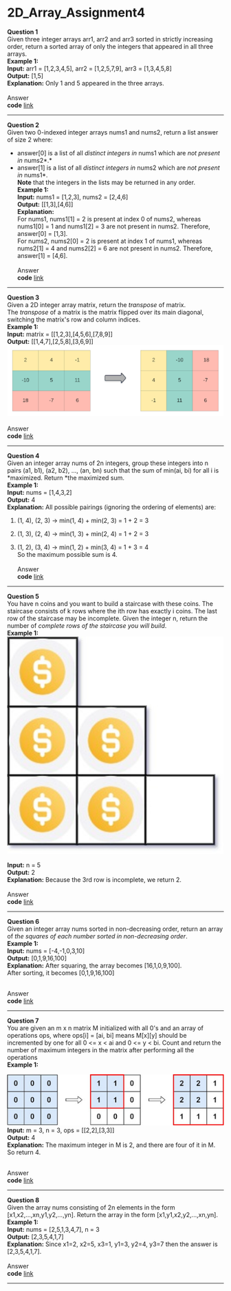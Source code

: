 # 2D_Array_Assignment4
**Question 1**<br>
Given three integer arrays arr1, arr2 and arr3 sorted in strictly increasing order, return a sorted array of only the integers that appeared in all three arrays.<br>
**Example 1:**<br>
**Input:** arr1 = [1,2,3,4,5], arr2 = [1,2,5,7,9], arr3 = [1,3,4,5,8]<br>
**Output:** [1,5]<br>
**Explanation:** Only 1 and 5 appeared in the three arrays.<br><br>
Answer<br>
**code** [link](https://github.com/Srijana1425/2D_Array_Assignment4/blob/main/ans1.js)

**************************************************
**Question 2**<br>
Given two 0-indexed integer arrays nums1 and nums2, return a list answer of size 2 where:<br>
- answer[0] is a list of all *distinct integers in* nums1 which are *not present in* nums2*.*<br>
- answer[1] is a list of all *distinct integers in* nums2 which are *not present in* nums1*.<br>
**Note** that the integers in the lists may be returned in any order.<br>
**Example 1:**<br>
**Input:** nums1 = [1,2,3], nums2 = [2,4,6]<br>
**Output:** [[1,3],[4,6]]<br>
**Explanation:**<br>
For nums1, nums1[1] = 2 is present at index 0 of nums2, whereas nums1[0] = 1 and nums1[2] = 3 are not present in nums2. Therefore, answer[0] = [1,3].<br>
For nums2, nums2[0] = 2 is present at index 1 of nums1, whereas nums2[1] = 4 and nums2[2] = 6 are not present in nums2. Therefore, answer[1] = [4,6].<br><br>
Answer<br>
**code** [link](https://github.com/Srijana1425/2D_Array_Assignment4/blob/main/ans2.js)

**************************************************
**Question 3**<br>
Given a 2D integer array matrix, return the *transpose* of matrix.<br>
The *transpose* of a matrix is the matrix flipped over its main diagonal, switching the matrix's row and column indices.<br>
**Example 1:**<br>
**Input:** matrix = [[1,2,3],[4,5,6],[7,8,9]]<br>
**Output:** [[1,4,7],[2,5,8],[3,6,9]]<br>
![iamge_v3.png](https://github.com/Srijana1425/2D_Array_Assignment4/blob/main/img/iamge_v3.png)<br><br>
Answer<br>
**code** [link](https://github.com/Srijana1425/2D_Array_Assignment4/blob/main/ans3.js)

**************************************************
**Question 4**<br>
Given an integer array nums of 2n integers, group these integers into n pairs (a1, b1), (a2, b2), ..., (an, bn) such that the sum of min(ai, bi) for all i is *maximized. Return *the maximized sum.<br>
**Example 1:**<br>
**Input:** nums = [1,4,3,2]<br>
**Output:** 4<br>
**Explanation:** All possible pairings (ignoring the ordering of elements) are:<br>

1. (1, 4), (2, 3) -> min(1, 4) + min(2, 3) = 1 + 2 = 3<br>

2. (1, 3), (2, 4) -> min(1, 3) + min(2, 4) = 1 + 2 = 3<br>

3. (1, 2), (3, 4) -> min(1, 2) + min(3, 4) = 1 + 3 = 4<br>
So the maximum possible sum is 4.<br><br>
Answer<br>
**code** [link](https://github.com/Srijana1425/2D_Array_Assignment4/blob/main/ans4.js)

**************************************************
**Question 5**<br>
You have n coins and you want to build a staircase with these coins. The staircase consists of k rows where the ith row has exactly i coins. The last row of the staircase may be incomplete.
Given the integer n, return the number of *complete rows of the staircase you will build*.<br>
**Example 1:**<br>
![v2.jpg](https://github.com/Srijana1425/2D_Array_Assignment4/blob/main/img/v2.jpg)<br>

**Input:** n = 5<br>
**Output:** 2<br>
**Explanation:** Because the 3rd row is incomplete, we return 2.<br><br>
Answer<br>
**code** [link](https://github.com/Srijana1425/2D_Array_Assignment4/blob/main/ans5.js)

**************************************************
**Question 6**<br>
Given an integer array nums sorted in non-decreasing order, return an array of *the squares of each number sorted in non-decreasing order*.<br>
**Example 1:**<br>
**Input:** nums = [-4,-1,0,3,10]<br>
**Output:** [0,1,9,16,100]<br>
**Explanation:** After squaring, the array becomes [16,1,0,9,100].<br>
After sorting, it becomes [0,1,9,16,100]<br><br>

Answer<br>
**code** [link](https://github.com/Srijana1425/2D_Array_Assignment4/blob/main/ans6.js)

**************************************************
**Question 7**<br>
You are given an m x n matrix M initialized with all 0's and an array of operations ops, where ops[i] = [ai, bi] means M[x][y] should be incremented by one for all 0 <= x < ai and 0 <= y < bi.
Count and return the number of maximum integers in the matrix after performing all the operations<br>
**Example 1:**<br>

![q4.jpg](https://github.com/Srijana1425/2D_Array_Assignment4/blob/main/img/q4.jpg)<br>
**Input:** m = 3, n = 3, ops = [[2,2],[3,3]]<br>
**Output:** 4<br>
**Explanation:** The maximum integer in M is 2, and there are four of it in M. So return 4.<br><br>

Answer<br>
**code** [link](https://github.com/Srijana1425/2D_Array_Assignment4/blob/main/ans7.js)

**************************************************
**Question 8**<br>
Given the array nums consisting of 2n elements in the form [x1,x2,...,xn,y1,y2,...,yn].
Return the array in the form [x1,y1,x2,y2,...,xn,yn].<br>
**Example 1:**<br>
**Input:** nums = [2,5,1,3,4,7], n = 3<br>
**Output:** [2,3,5,4,1,7]<br>
**Explanation:** Since x1=2, x2=5, x3=1, y1=3, y2=4, y3=7 then the answer is [2,3,5,4,1,7].<br><br>
 Answer<br>
**code** [link](https://github.com/Srijana1425/2D_Array_Assignment4/blob/main/ans8.js)

**************************************************
